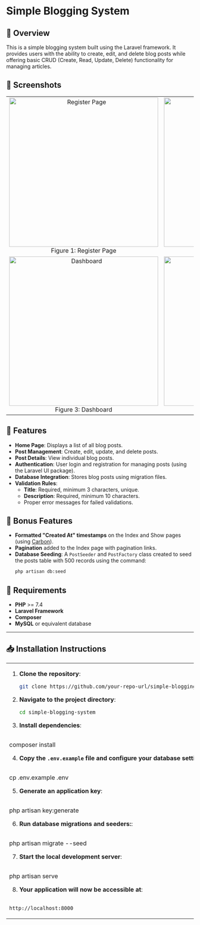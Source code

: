 # Simple Blogging System

## 📌 Overview
This is a simple blogging system built using the Laravel framework. It provides users with the ability to create, edit, and delete blog posts while offering basic CRUD (Create, Read, Update, Delete) functionality for managing articles.

## 📸 Screenshots

<div align="center">
  <table>
    <tr>
      <td align="center">
        <img src="https://github.com/user-attachments/assets/e024db9e-992c-467d-9c9f-0d3776e9b457" alt="Register Page" width="400"/>
        <br>Figure 1: Register Page
      </td>
      <td align="center">
        <img src="https://github.com/user-attachments/assets/4ea8a2e1-f137-499e-bfbc-e35f6650c661" alt="Login Page" width="400"/>
        <br>Figure 2: Login Page
      </td>
    </tr>
    <tr>
      <td align="center">
        <img src="https://github.com/user-attachments/assets/d7e38034-83d8-43a1-8a43-1f8b2bc1da98" alt="Dashboard" width="400"/>
        <br>Figure 3: Dashboard
      </td>
      <td align="center">
        <img src="https://github.com/user-attachments/assets/a2956e2b-11a1-4fe7-8dfb-2c4efb00d0e0" alt="All Posts" width="400"/>
        <br>Figure 4: All Posts
      </td>
    </tr>
  </table>
</div>

## 🚀 Features
- **Home Page**: Displays a list of all blog posts.
- **Post Management**: Create, edit, update, and delete posts.
- **Post Details**: View individual blog posts.
- **Authentication**: User login and registration for managing posts (using the Laravel UI package).
- **Database Integration**: Stores blog posts using migration files.
- **Validation Rules**:
  - **Title**: Required, minimum 3 characters, unique.
  - **Description**: Required, minimum 10 characters.
  - Proper error messages for failed validations.

## 🎯 Bonus Features
- **Formatted "Created At" timestamps** on the Index and Show pages (using [Carbon](https://carbon.nesbot.com/docs/)).
- **Pagination** added to the Index page with pagination links.
- **Database Seeding**: A `PostSeeder` and `PostFactory` class created to seed the posts table with 500 records using the command:  
  ```bash
  php artisan db:seed

## 🔧 Requirements
- **PHP** >= 7.4  
- **Laravel Framework**  
- **Composer**  
- **MySQL** or equivalent database  

---

## 📥 Installation Instructions
<div align="center">
  <table>
    <tr>
      <td align="left">
      
1. **Clone the repository**:
   ```bash
   git clone https://github.com/your-repo-url/simple-blogging-system.git
   
2. **Navigate to the project directory**:
   ```bash
   cd simple-blogging-system

3. **Install dependencies**:
   ```bash
composer install

4. **Copy the `.env.example` file and configure your database settings**:
   ```bash
cp .env.example .env

5. **Generate an application key**:
   ```bash
php artisan key:generate

6. **Run database migrations and seeders:**:
   ```bash
php artisan migrate --seed

7. **Start the local development server**:
   ```bash
php artisan serve

8. **Your application will now be accessible at**:
   ```bash
`http://localhost:8000`
